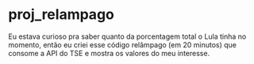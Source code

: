 # proj_relampago

Eu estava curioso pra saber quanto da porcentagem total o Lula tinha no momento, então eu criei esse código relâmpago (em 20 minutos) que consome a API do TSE e mostra os valores do meu interesse.
